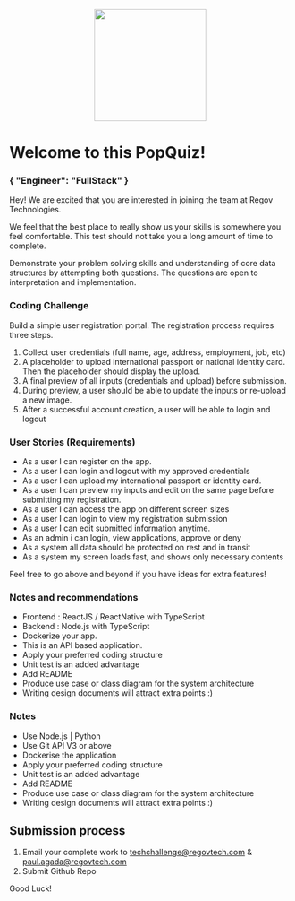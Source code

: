 <p align="center"> 
    <img src="https://regov-store.s3.ap-southeast-1.amazonaws.com/REGOV+Logo_CMYK.png" width="200" >
</p>

# Welcome to this PopQuiz!
### { "Engineer": "FullStack" }

Hey! We are excited that you are interested in joining the team at Regov Technologies.

We feel that the best place to really show us your skills is somewhere you feel comfortable. This test should not take you a long amount of time to complete.

Demonstrate your problem solving skills and understanding of core data structures by attempting both questions. The questions are open to interpretation and implementation.

### Coding Challenge

Build a simple user registration portal. The registration process requires three steps.

1. Collect user credentials (full name, age, address, employment, job, etc)
2. A placeholder to upload international passport or national identity card. Then the placeholder should display the upload.
3. A final preview of all inputs (credentials and upload) before submission.
4. During preview, a user should be able to update the inputs or re-upload a new image.
4. After a successful account creation, a user will be able to login and logout

### User Stories (Requirements)

- As a user I can register on the app.
- As a user I can login and logout with my approved credentials
- As a user I can upload my international passport or identity card.
- As a user I can preview my inputs and edit on the same page before submitting my registration.
- As a user I can access the app on different screen sizes
- As a user I can login to view my registration submission
- As a user I can edit submitted information anytime.
- As an admin i can login, view applications, approve or deny
- As a system all data should be protected on rest and in transit
- As a system my screen loads fast, and shows only necessary contents

Feel free to go above and beyond if you have ideas for extra features!

### Notes and recommendations

- Frontend : ReactJS / ReactNative with TypeScript
- Backend : Node.js with TypeScript
- Dockerize your app.
- This is an API based application.
- Apply your preferred coding structure
- Unit test is an added advantage
- Add README
- Produce use case or class diagram for the system architecture 
- Writing design documents will attract extra points :)

### Notes

- Use Node.js | Python
- Use Git API V3 or above
- Dockerise the application
- Apply your preferred coding structure
- Unit test is an added advantage
- Add README
- Produce use case or class diagram for the system architecture 
- Writing design documents will attract extra points :)

## Submission process

1. Email your complete work to techchallenge@regovtech.com & paul.agada@regovtech.com
2. Submit Github Repo

Good Luck!